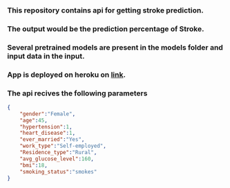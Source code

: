 ### This repository contains api for getting stroke prediction.
### The output would be the prediction percentage of Stroke.
### Several pretrained models are present in the models folder and input data in the input.
### App is deployed on heroku on [link](https://stroke-model-prediction-flask.herokuapp.com).
### The api recives the following parameters
```json
{
    "gender":"Female",
    "age":45,
    "hypertension":1,
    "heart_disease":1,
    "ever_married":"Yes",
    "work_type":"Self-employed",
    "Residence_type":"Rural",
    "avg_glucose_level":160,
    "bmi":18,
    "smoking_status":"smokes"
}
